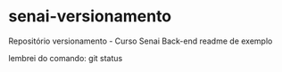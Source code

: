 # senai-versionamento
Repositório versionamento - Curso Senai Back-end
readme de exemplo

lembrei do comando: git status